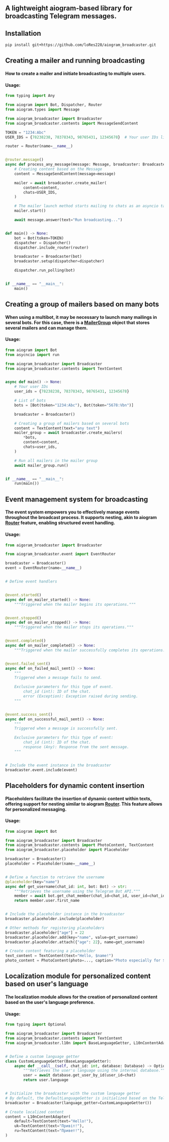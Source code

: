 ## A lightweight aiogram-based library for broadcasting Telegram messages.

## Installation

```bash
pip install git+https://github.com/loRes228/aiogram_broadcaster.git
```

## Creating a mailer and running broadcasting

#### How to create a mailer and initiate broadcasting to multiple users.

#### Usage:

```python
from typing import Any

from aiogram import Bot, Dispatcher, Router
from aiogram.types import Message

from aiogram_broadcaster import Broadcaster
from aiogram_broadcaster.contents import MessageSendContent

TOKEN = "1234:Abc"
USER_IDS = {78238238, 78378343, 98765431, 12345678}  # Your user IDs list

router = Router(name=__name__)


@router.message()
async def process_any_message(message: Message, broadcaster: Broadcaster) -> Any:
    # Creating content based on the Message
    content = MessageSendContent(message=message)

    mailer = await broadcaster.create_mailer(
        content=content,
        chats=USER_IDS,
    )

    # The mailer launch method starts mailing to chats as an asyncio task.
    mailer.start()

    await message.answer(text="Run broadcasting...")


def main() -> None:
    bot = Bot(token=TOKEN)
    dispatcher = Dispatcher()
    dispatcher.include_router(router)

    broadcaster = Broadcaster(bot)
    broadcaster.setup(dispatcher=dispatcher)

    dispatcher.run_polling(bot)


if __name__ == "__main__":
    main()
```

## Creating a group of mailers based on many bots

#### When using a multibot, it may be necessary to launch many mailings in several bots. For this case, there is a [MailerGroup](https://github.com/loRes228/aiogram_broadcaster/blob/main/aiogram_broadcaster/mailer/group.py) object that stores several mailers and can manage them.

#### Usage:

```python
from aiogram import Bot
from asycncio import run

from aiogram_broadcaster import Broadcaster
from aiogram_broadcaster.contents import TextContent


async def main() -> None:
    # Your user IDs
    user_ids = {78238238, 78378343, 98765431, 12345678}

    # List of bots
    bots = [Bot(token="1234:Abc"), Bot(token="5678:Vbn")]

    broadcaster = Broadcaster()

    # Creating a group of mailers based on several bots
    content = TextContent(text="any text")
    mailer_group = await broadcaster.create_mailers(
        *bots,
        content=content,
        chats=user_ids,
    )

    # Run all mailers in the mailer group
    await mailer_group.run()


if __name__ == "__main__":
    run(main())
```

## Event management system for broadcasting

#### The event system empowers you to effectively manage events throughout the broadcast process. It supports nesting, akin to aiogram [Router](https://docs.aiogram.dev/en/latest/dispatcher/router.html#nested-routers) feature, enabling structured event handling.

#### Usage:

```python
from aigoram_broadcaster import Broadcaster

from aiogram_broadcaster.event import EventRouter

broadcaster = Broadcaster()
event = EventRouter(name=__name__)


# Define event handlers


@event.started()
async def on_mailer_started() -> None:
    """Triggered when the mailer begins its operations."""


@event.stopped()
async def on_mailer_stopped() -> None:
    """Triggered when the mailer stops its operations."""


@event.completed()
async def on_mailer_completed() -> None:
    """Triggered when the mailer successfully completes its operations."""


@event.failed_sent()
async def on_failed_mail_sent() -> None:
    """
    Triggered when a message fails to send.

    Exclusive parameters for this type of event.
        chat_id (int): ID of the chat.
        error (Exception): Exception raised during sending.
    """


@event.success_sent()
async def on_successful_mail_sent() -> None:
    """
    Triggered when a message is successfully sent.

    Exclusive parameters for this type of event:
        chat_id (int): ID of the chat.
        response (Any): Response from the sent message.
    """


# Include the event instance in the broadcaster
broadcaster.event.include(event)
```

## Placeholders for dynamic content insertion

#### Placeholders facilitate the insertion of dynamic content within texts, offering support for nesting similar to aiogram [Router](https://docs.aiogram.dev/en/latest/dispatcher/router.html#nested-routers). This feature allows for personalized messaging.

#### Usage:

```python
from aiogram import Bot

from aiogram_broadcaster import Broadcaster
from aiogram_broadcaster.contents import PhotoContent, TextContent
from aiogram_broadcaster.placeholder import Placeholder

broadcaster = Broadcaster()
placeholder = Placeholder(name=__name__)


# Define a function to retrieve the username
@placeholder(key="name")
async def get_username(chat_id: int, bot: Bot) -> str:
    """Retrieves the username using the Telegram Bot API."""
    member = await bot.get_chat_member(chat_id=chat_id, user_id=chat_id)
    return member.user.first_name


# Include the placeholder instance in the broadcaster
broadcaster.placeholder.include(placeholder)

# Other methods for registering placeholders
broadcaster.placeholder["age"] = 22
broadcaster.placeholder.add(key="name", value=get_username)
broadcaster.placeholder.attach({"age": 22}, name=get_username)

# Create content featuring a placeholder
text_content = TextContent(text="Hello, $name!")
photo_content = PhotoContent(photo=..., caption="Photo especially for $name!")
```

## Localization module for personalized content based on user's language

#### The localization module allows for the creation of personalized content based on the user's language preference.

#### Usage:

```python
from typing import Optional

from aiogram_broadcaster import Broadcaster
from aiogram_broadcaster.contents import TextContent
from aiogram_broadcaster.l10n import BaseLanguageGetter, L10nContentAdapter


# Define a custom language getter
class CustomLanguageGetter(BaseLanguageGetter):
    async def __call__(self, chat_id: int, database: Database) -> Optional[str]:
        """Retrieves the user's language using the internal database."""
        user = await database.get_user_by_id(user_id=chat)
        return user.language


# Initialize the broadcaster with the custom language getter
# By default, the DefaultLanguageGetter is initialized based on the Telegram getChatMember method
broadcaster = Broadcaster(language_getter=CustomLanguageGetter())

# Create localized content
content = L10nContentAdapter(
    default=TextContent(text="Hello!"),
    uk=TextContent(text="Привіт!"),
    ru=TextContent(text="Привет!"),
)
```
